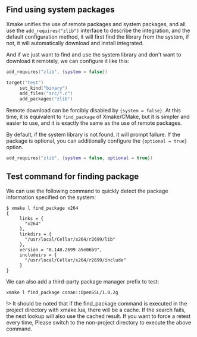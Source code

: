 ## Find using system packages

Xmake unifies the use of remote packages and system packages, and all use the `add_requires("zlib")` interface to describe the integration, and the default configuration method, it will first find the library from the system, if not, it will automatically download and install integrated.

And if we just want to find and use the system library and don't want to download it remotely, we can configure it like this:

```lua
add_requires("zlib", {system = false})

target("test")
     set_kind("binary")
     add_files("src/*.c")
     add_packages("zlib")
```

Remote download can be forcibly disabled by `{system = false}`. At this time, it is equivalent to `find_package` of Xmake/CMake, but it is simpler and easier to use, and it is exactly the same as the use of remote packages.

By default, if the system library is not found, it will prompt failure. If the package is optional, you can additionally configure the `{optional = true}` option.

```lua
add_requires("zlib", {system = false, optional = true})
```

## Test command for finding package

We can use the following command to quickly detect the package information specified on the system:

```console
$ xmake l find_package x264
{
     links = {
       "x264"
     },
     linkdirs = {
       "/usr/local/Cellar/x264/r2699/lib"
     },
     version = "0.148.2699 a5e06b9",
     includeirs = {
       "/usr/local/Cellar/x264/r2699/include"
     }
}
```

We can also add a third-party package manager prefix to test:

```console
xmake l find_package conan::OpenSSL/1.0.2g
```

!> It should be noted that if the find_package command is executed in the project directory with xmake.lua, there will be a cache. If the search fails, the next lookup will also use the cached result. If you want to force a retest every time, Please switch to the non-project directory to execute the above command.
